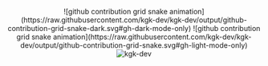 <p align="center">
  ![github contribution grid snake animation](https://raw.githubusercontent.com/kgk-dev/kgk-dev/output/github-contribution-grid-snake-dark.svg#gh-dark-mode-only)
  ![github contribution grid snake animation](https://raw.githubusercontent.com/kgk-dev/kgk-dev/output/github-contribution-grid-snake.svg#gh-light-mode-only)
  <br><img src="https://komarev.com/ghpvc/?username=kgk-dev&label=Profile%20views&color=0e75b6&style=flat" alt="kgk-dev" /></p>
